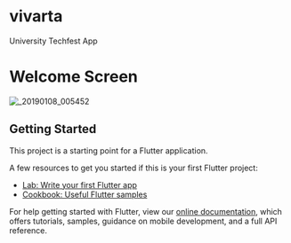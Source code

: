# vivarta

University Techfest App

# Welcome Screen

![_20190108_005452](https://user-images.githubusercontent.com/30453784/50883674-c0e76a80-140e-11e9-9200-74335b0702bf.jpg)


## Getting Started

This project is a starting point for a Flutter application.

A few resources to get you started if this is your first Flutter project:

- [Lab: Write your first Flutter app](https://flutter.io/docs/get-started/codelab)
- [Cookbook: Useful Flutter samples](https://flutter.io/docs/cookbook)

For help getting started with Flutter, view our 
[online documentation](https://flutter.io/docs), which offers tutorials, 
samples, guidance on mobile development, and a full API reference.
